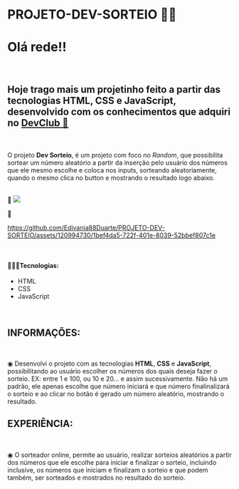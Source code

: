 # PROJETO-DEV-SORTEIO 🎲🎉

<h1>Olá rede!!</h1>
<br>
<h2>Hoje trago mais um projetinho feito a partir das tecnologias HTML, CSS e JavaScript, desenvolvido com os conhecimentos que adquiri no  <a href="http://rodolfomori.com.br/devclub">DevClub 🥑 </a> <br></h2>
<br>
<br>
<p✅>O projeto <b>Dev Sorteio</b>, é um projeto com foco no <i>Random</i>, que possibilita sortear um número aleatório a partir da inserção pelo usuário dos números que ele mesmo escolhe e coloca nos inputs, sorteando aleatoriamente, quando o mesmo clica no button e mostrando o resultado logo abaixo.</p>
<br>
📸
<img src="https://github.com/Edivania88Duarte/PROJETO-DEV-SORTEIO/blob/main/assets/Tela%20Sorteador.png?raw=true">
<br>

🎥


https://github.com/Edivania88Duarte/PROJETO-DEV-SORTEIO/assets/120994730/1bef4da5-722f-401e-8039-52bbef807c1e


<br>

<h4>👩🏼‍💻Tecnologias:</h4>

- HTML
- CSS
- JavaScript
<br>
<h2>INFORMAÇÕES:</h2>
<br>
<p> ◉ Desenvolvi o projeto com as tecnologias <strong>HTML</strong>, <strong>CSS</strong> e <strong>JavaScript</strong>, possibilitando ao usuário escolher os números dos quais deseja fazer o sorteio. EX: entre 1 e 100, ou 10 e 20... e assim sucessivamente. Não há um padrão, ele apenas escolhe que número iniciará e que número finalinalizará o sorteio e ao clicar no botão é gerado um número aleatório, mostrando o resultado.
<br>
<h2>EXPERIÊNCIA:</h2>
<br> 
<p> ◉ O sorteador online, permite ao usuário, realizar sorteios aleatórios a partir dos números que ele escolhe para iniciar e finalizar o sorteio, incluindo inclusive, os números que iniciam e finalizam o sorteio e que podem também, ser sorteados e mostrados no resultado do sorteio.  </p>
